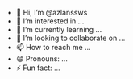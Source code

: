 - 👋 Hi, I’m @azlanssws
- 👀 I’m interested in ...
- 🌱 I’m currently learning ...
- 💞️ I’m looking to collaborate on ...
- 📫 How to reach me ...
- 😄 Pronouns: ...
- ⚡ Fun fact: ...

<!---
azlanssws/azlanssws is a ✨ special ✨ repository because its `README.md` (this file) appears on your GitHub profile.
You can click the Preview link to take a look at your changes.
--->
